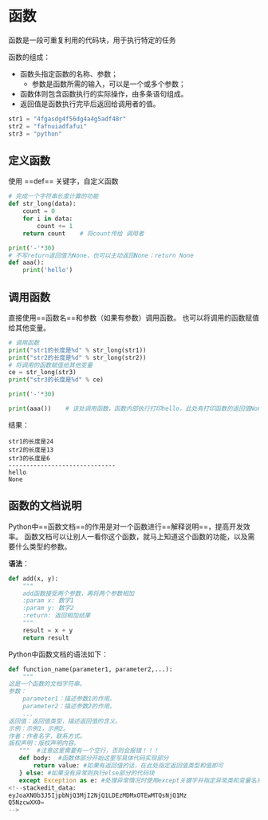 # 函数

函数是一段可重复利用的代码块，用于执行特定的任务

函数的组成：
- 函数头指定函数的名称、参数；
	- 参数是函数所需的输入，可以是一个或多个参数；
- 函数体则包含函数执行的实际操作，由多条语句组成。
- 返回值是函数执行完毕后返回给调用者的值。​

```python
str1 = "4fgasdg4f56dg4a4g5adf48r"
str2 = "fafnuiadfafui"
str3 = "python"
```
## 定义函数
使用 ==def== 关键字，自定义函数
```python
# 完成一个字符串长度计算的功能
def str_long(data):
	count = 0
	for i in data:
		count += 1
	return count	# 将count传给 调用者

print('-'*30)
# 不写return返回值为None，也可以主动返回None：return None
def aaa():
	print('hello')
```

## 调用函数
直接使用==函数名==和参数（如果有参数）调用函数。
也可以将调用的函数赋值给其他变量。
```python
# 调用函数
print("str1的长度是%d" % str_long(str1))
print("str2的长度是%d" % str_long(str2))
# 将调用的函数赋值给其他变量
ce = str_long(str3)
print("str3的长度是%d" % ce)

print('-'*30)

print(aaa())	# 该处调用函数，函数内部执行打印hello，此处有打印函数的返回值None
```
结果：
```
str1的长度是24
str2的长度是13
str3的长度是6
------------------------------
hello
None
```

## 函数的文档说明
Python中==函数文档==的作用是对一个函数进行==解释说明==，提高开发效率。
函数文档可以让别人一看你这个函数，就马上知道这个函数的功能，以及需要什么类型的参数。​

**语法**：
```python
def add(x, y):
    """
    add函数接受两个参数，再将两个参数相加
    :param x: 数字1
    :param y: 数字2
    :return: 返回相加结果
    """
    result = x + y
    return result
```
Python中函数文档的语法如下：
```python
def function_name(parameter1, parameter2,...):
    """
这是一个函数的文档字符串。
参数：
    parameter1：描述参数1的作用。
    parameter2：描述参数2的作用。
    ...
返回值：返回值类型，描述返回值的含义。
示例：示例1，示例2。
作者：作者名字，联系方式。
版权声明：版权声明内容。
   """  #注意这里需要有一个空行，否则会报错！！！
   def body:  #函数体部分开始这里写具体代码实现部分
       return value: #如果有返回值的话，在此处指定返回值类型和值即可
   } else: #如果没有异常则执行else部分的代码块
   except Exception as e: #处理异常情况时使用except关键字并指定异常类和变量名来接收异常信息​
<!--stackedit_data:
eyJoaXN0b3J5IjpbNjQ3MjI2NjQ1LDEzMDMxOTEwMTQsNjQ1Mz
Q5NzcwXX0=
-->